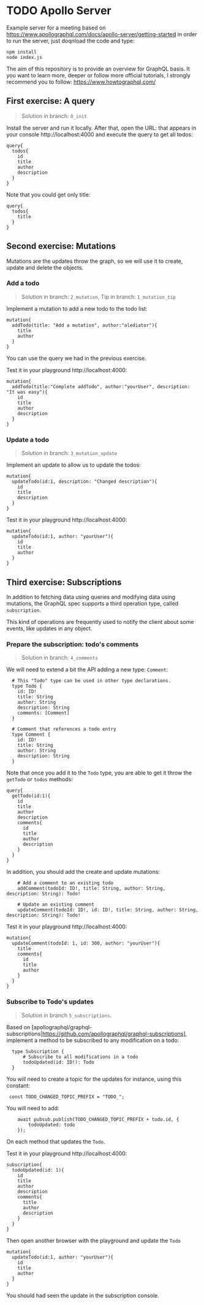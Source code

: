 # TODO Apollo Server

Example server for a meeting based on https://www.apollographql.com/docs/apollo-server/getting-started in order to run the server, just doqnload the code and type: 

```
npm install
node index.js
```

The aim of this repository is to provide an overview for GraphQL basis. It you want to learn more, deeper or follow more official tutorials, I strongly recommend you to follow: https://www.howtographql.com/

## First exercise: A query

> Solution in branch: `0_init`

Install the server and run it locally. After that, open the URL: that appears in your console http://localhost:4000 and execute the query to get all todos:

```
query{
  todos{
    id
    title
    author
    description
  }
}
```

Note that you could get only title: 

```
query{
  todos{
    title
  }
}
```

## Second exercise: Mutations

Mutations are the updates throw the graph, so we will use it to create, update and delete the objects.

### Add a todo

> Solution in branch: `2_mutation`, Tip in branch: `1_mutation_tip`

Implement a mutation to add a new todo to the todo list:

```
mutation{
  addTodo(title: "Add a mutation", author:"alediator"){
    title
    author
  }
}
```

You can use the query we had in the previous exercise.

Test it in your playground http://localhost:4000:

```
mutation{
  addTodo(title:"Complete addTodo", author:"yourUser", description: "It was easy"){
    id
    title
    author
    description
  }
}
```

### Update a todo

> Solution in branch: `3_mutation_update`

Implement an update to allow us to update the todos:

```
mutation{
  updateTodo(id:1, description: "Changed description"){
    id
    title
    description
  }
}
```

Test it in your playground http://localhost:4000:

```
mutation{
  updateTodo(id:1, author: "yourUser"){
    id
    title
    author
  }
}
```

## Third exercise: Subscriptions

In addition to fetching data using queries and modifying data using mutations, the GraphQL spec supports a third operation type, called `subscription`.

This kind of operations are frequently used to notify the client about some events, like updates in any object.

### Prepare the subscription: todo's comments

> Solution in branch: `4_comments`

We will need to extend a bit the API adding a new type: `Comment`:

```
  # This "Todo" type can be used in other type declarations.
  type Todo {
    id: ID!
    title: String
    author: String
    description: String
    comments: [Comment]
  }

  # Comment that references a todo entry
  type Comment {
    id: ID!
    title: String
    author: String
    description: String
  }
```

Note that once you add it to the `Todo` type, you are able to get it throw the `getTodo` or `todos` methods:

```
query{
  getTodo(id:1){
    id
    title
    author
    description
    comments{
      id
      title
      author
      description
    }
  }
}	
```

In addition, you should add the create and update mutations:

```
    # Add a comment to an existing todo
    addComment(todoId: ID!, title: String, author: String, description: String): Todo!

    # Update an existing comment
    updateComment(todoId: ID!, id: ID!, title: String, author: String, description: String): Todo!
```

Test it in your playground http://localhost:4000:

```
mutation{
  updateComment(todoId: 1, id: 300, author: "yourUser"){
    title
    comments{
      id
      title
      author
    }
  }
}
```

### Subscribe to Todo's updates

> Solution in branch `5_subscriptions`.

Based on [apollographql/graphql-subscriptions|https://github.com/apollographql/graphql-subscriptions], implement a method to be subscribed to any modification on a todo:

```
  type Subscription {
      # Subscribe to all modifications in a todo
      todoUpdated(id: ID!): Todo
  }
```

You will need to create a topic for the updates for instance, using this constant:

```
 const TODO_CHANGED_TOPIC_PREFIX = "TODO_";
```

You will need to add: 

```
    await pubsub.publish(TODO_CHANGED_TOPIC_PREFIX + todo.id, {
        todoUpdated: todo
    });
```

On each method that updates the `Todo`.

Test it in your playground http://localhost:4000:

```
subscription{
  todoUpdated(id: 1){
    id
    title
    author
    description
    comments{
      title
      author
      description
    }
  }
}
```

Then open another browser with the playground and update the `Todo`

```
mutation{
  updateTodo(id:1, author: "yourUser"){
    id
    title
    author
  }
}
```

You should had seen the update in the subscription console.